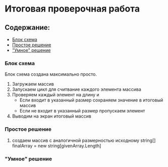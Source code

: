 # Итоговая проверочная работа

## Содержание:

+ [Блок схема](#schema)
+ [Простое решение](#simple)
+ ["Умное" решение](#smart)

### <a name=schena></a>Блок схема

Блок схема создана максимально просто.

1. Загружаем массив
2. Запускаем цикл для считвание каждого элемента массива
3. Проверяем каждый элемент на длину и
    * Если входит в указанный размер сохраняем значение в итоговый массив
    * Если не входит в указанный размер пропускаем элемент
4. Выводим на экран итоговый массив

### <a name=simple></a>Простое решение

1. создаем массив с аналогичной размерностью исходному
	string[] finalArray = new string[givenArray.Length]

### <a name=smart></a>"Умное" решение
